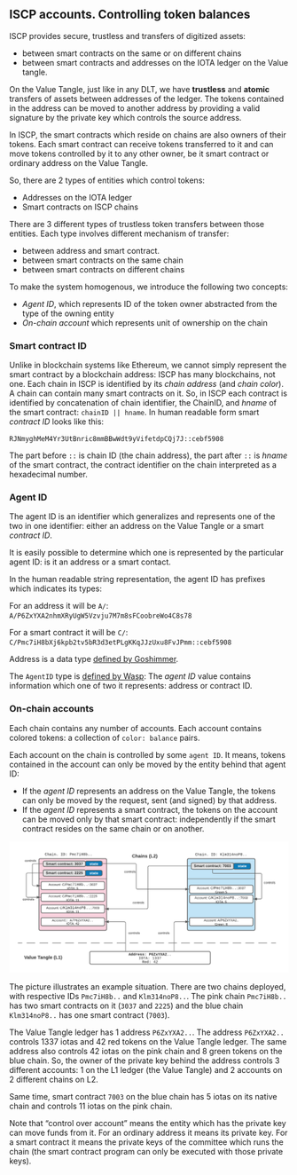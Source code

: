 ## ISCP accounts. Controlling token balances

ISCP provides secure, trustless and transfers of digitized assets:
- between smart contracts on the same or on different chains
- between smart contracts 
and addresses on the IOTA ledger on the Value tangle.

On the Value Tangle, just like in any DLT, we have **trustless** and 
**atomic** transfers of assets between addresses of the ledger. 
The tokens contained in the address can be moved to another address by 
providing a valid signature by the private key which controls the source address. 

In ISCP, the smart contracts which reside on chains are also owners of their tokens. 
Each smart contract can receive tokens transferred to it and can move tokens 
controlled by it to any other owner, be it smart contract or ordinary address on the Value Tangle.

So, there are 2 types of entities which control tokens:
* Addresses on the IOTA ledger
* Smart contracts on ISCP chains

There are 3 different types of trustless token transfers between those entities. 
Each type involves different mechanism of transfer:
* between address and smart contract. 
* between smart contracts on the same chain
* between smart contracts on different chains

To make the system homogenous, we introduce the following two concepts:
* _Agent ID_, which represents ID of the token owner abstracted from the type of the owning entity
* _On-chain account_ which represents unit of ownership on the chain

### Smart contract ID
Unlike in blockchain systems like Ethereum, we cannot simply represent the smart contract 
by a blockchain address: ISCP has many blockchains, not one. 
Each chain in ISCP is identified by its _chain address_ (and _chain color_). 
A chain can contain many smart contracts on it. 
So, in ISCP each contract is identified by concatenation of chain identifier, the ChainID, 
and _hname_ of the smart contract: `chainID || hname`. 
In human readable form smart _contract ID_ looks like this:
```
RJNmyghMeM4Yr3UtBnric8mmBBwWdt9yVifetdpCQj7J::cebf5908
```
The part before `::` is chain ID (the chain address), the part after `::` is _hname_ of the smart contract, 
the contract identifier on the chain interpreted as a hexadecimal number.

### Agent ID
The agent ID is an identifier which generalizes and represents one of the two in one identifier: 
either an address on the Value Tangle or a smart _contract ID_. 

It is easily possible to determine which one is represented by the particular agent ID: 
is it an address or a smart contact.

In the human readable string representation, the agent ID has prefixes which indicates its types:

For an address it will be `A/`: `A/P6ZxYXA2nhmXRyUgW5Vzvju7M7m8sFCoobreWo4C8s78`

For a smart contract it will be `C/`: `C/Pmc7iH8bXj6kpb2tv5bR3d3etPLgKKqJJzUxu8FvJPmm::cebf5908` 

Address is a data type [defined by Goshimmer](https://github.com/iotaledger/goshimmer/blob/87d0cbb172c1b3432b1dddcbabacd76cad66f1f3/dapps/valuetransfers/packages/address/address.go#L23).
 
The `AgentID` type is [defined by Wasp](https://github.com/iotaledger/wasp/blob/0d7f84820d69227da503550e2924a64e6438b679/packages/coretypes/agentid.go#L25): 
The _agent ID_ value contains information which one of two it represents: address or contract ID.

### On-chain accounts
Each chain contains any number of accounts. Each account contains colored tokens: 
a collection of `color: balance` pairs.

Each account on the chain is controlled by some `agent ID`. 
It means, tokens contained in the account can only be moved by the entity behind that agent ID:

* If the _agent ID_ represents an address on the Value Tangle, the tokens can only be moved by the request, 
sent (and signed) by that address.
* If the _agent ID_ represents a smart contract, the tokens on the account can be 
moved only by that smart contract: independently if the smart contract resides on the same chain or on another.

![](accounts.png)

The picture illustrates an example situation. 
There are two chains deployed, with respective IDs 
`Pmc7iH8b..` and `Klm314noP8..`.
 The pink chain `Pmc7iH8b..` has two smart contracts on it (`3037` and `2225`) and 
 the blue chain `Klm314noP8..` has one smart contract (`7003`).

The Value Tangle ledger has 1 address `P6ZxYXA2..`.
The address `P6ZxYXA2..` controls 1337 iotas and 42 red tokens on the Value Tangle ledger. 
The same address also controls 42 iotas on the pink chain and 8 green tokens on the blue chain. 
So, the owner of the private key behind the address controls 3 different accounts: 
1 on the L1 ledger (the Value Tangle) and 2 accounts on 2 different chains on L2. 

Same time, smart contract `7003` on the blue chain has 5 iotas on its native chain and 
controls 11 iotas on the pink chain. 

Note that “control over account” means the entity which has the private key can move funds from it. 
For an ordinary address it means its private key. 
For a smart contract it means the private keys of the committee which runs the chain 
(the smart contract program can only be executed with those private keys).
